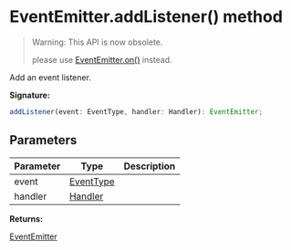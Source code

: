 # EventEmitter.addListener() method

> Warning: This API is now obsolete.
>
> please use [EventEmitter.on()](./puppeteer.eventemitter.on.md) instead.

Add an event listener.

**Signature:**

```typescript
addListener(event: EventType, handler: Handler): EventEmitter;
```

## Parameters

| Parameter | Type                                  | Description |
| --------- | ------------------------------------- | ----------- |
| event     | [EventType](./puppeteer.eventtype.md) |             |
| handler   | [Handler](./puppeteer.handler.md)     |             |

**Returns:**

[EventEmitter](./puppeteer.eventemitter.md)
